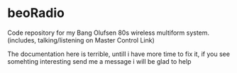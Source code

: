 # beoRadio
Code repository for my Bang Olufsen 80s wireless multiform system. (includes, talking/listening on Master Control Link) 

The documentation here is terrible, untill i have more time to fix it, if you see somehting interesting send me a message i will be glad to help 
